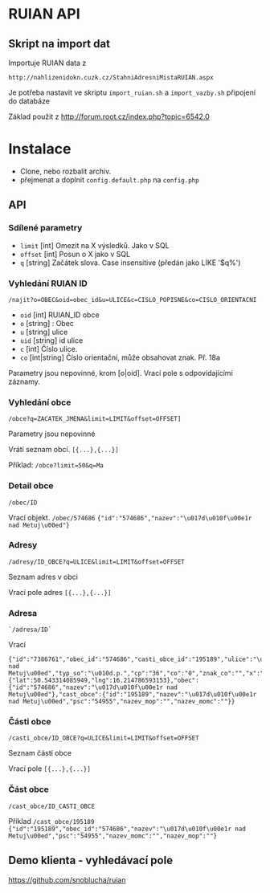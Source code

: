 # RUIAN API 

## Skript na import dat

Importuje RUIAN data z 

    http://nahlizenidokn.cuzk.cz/StahniAdresniMistaRUIAN.aspx
    
Je potřeba nastavit ve skriptu `import_ruian.sh`  a `import_vazby.sh` připojení do databáze

Základ použit z http://forum.root.cz/index.php?topic=6542.0

# Instalace

- Clone, nebo rozbalit archiv.
- přejmenat a doplnit `config.default.php` na `config.php`

## API

### Sdílené parametry

- `limit` [int] Omezit na X výsledků. Jako v SQL
- `offset` [int] Posun o X jako v SQL
- `q` [string] Začátek slova. Case insensitive (předán jako LIKE '$q%')

### Vyhledání RUIAN ID 

`/najit?o=OBEC&oid=obec_id&u=ULICE&c=CISLO_POPISNE&co=CISLO_ORIENTACNI`

- `oid` [int] RUIAN_ID obce
- `o` [string] : Obec
- `u` [string] ulice
- `uid` [string] id ulice
- `c` [int] Číslo ulice. 
- `co` [int|string] Číslo orientační, může obsahovat znak. Př. 18a

Parametry jsou nepovinné, krom [o|oid].  Vrací pole s odpovídajícími záznamy.

### Vyhledání obce 

`/obce?q=ZACATEK_JMENA&limit=LIMIT&offset=OFFSET]`

Parametry jsou nepovinné

Vrátí seznam obcí.
`[{...},{...}]`

Příklad: `/obce?limit=50&q=Ma`


### Detail obce

`/obec/ID`

Vrací objekt.
`/obec/574686`
`{"id":"574686","nazev":"\u017d\u010f\u00e1r nad Metuj\u00ed"}`
    
### Adresy

`/adresy/ID_OBCE?q=ULICE&limit=LIMIT&offset=OFFSET`
  
Seznam adres v obci

Vrací pole adres `[{...},{...}]` 

### Adresa

    `/adresa/ID`

Vrací

    {"id":"7386761","obec_id":"574686","casti_obce_id":"195189","ulice":"\u017d\u010f\u00e1r nad Metuj\u00ed","typ_so":"\u010d.p.","cp":"36","co":"0","znak_co":"","x":"1008603.56","y":"609754.00","gps":{"lat":50.543314085949,"lng":16.214786593153},"obec":{"id":"574686","nazev":"\u017d\u010f\u00e1r nad Metuj\u00ed"},"cast_obce":{"id":"195189","nazev":"\u017d\u010f\u00e1r nad Metuj\u00ed","psc":"54955","nazev_mop":"","nazev_momc":""}}

### Části obce

`/casti_obce/ID_OBCE?q=ULICE&limit=LIMIT&offset=OFFSET`
  
Seznam částí obce

Vrací pole `[{...},{...}]` 


### Část obce
`/cast_obce/ID_CASTI_OBCE`

Příklad
`/cast_obce/195189`
`{"id":"195189","obec_id":"574686","nazev":"\u017d\u010f\u00e1r nad Metuj\u00ed","psc":"54955","nazev_momc":"","nazev_mop":""}`

    
## Demo klienta - vyhledávací pole

https://github.com/snoblucha/ruian

        





